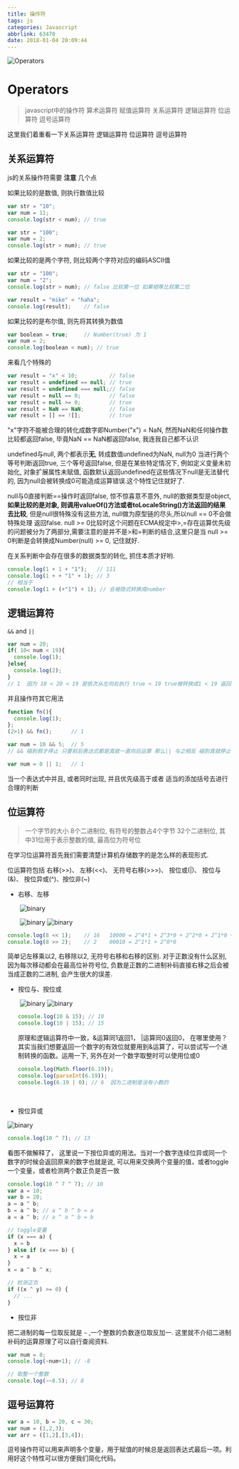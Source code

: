 ```yaml
---
title: 操作符
tags: js
categories: Javascript
abbrlink: 63470
date: 2018-01-04 20:09:44
---
```


![Operators](/img/javascript/Operators.jpg)

<!--more-->



# Operators

> javascript中的操作符 算术运算符 赋值运算符 关系运算符 逻辑运算符 位运算符 逗号运算符

这里我们着重看一下关系运算符 逻辑运算符 位运算符 逗号运算符



## 关系运算符

js的关系操作符需要 **注意** 几个点 

如果比较的是数值, 则执行数值比较

```js
var str = "10";
var num = 11;
console.log(str < num); // true

var str = "100";
var num = 2;
console.log(str > num); // true
```

如果比较的是两个字符, 则比较两个字符对应的编码ASCII值

```js
var str = "100";
var num = "2";
console.log(str > num); // false 比较第一位 如果相等比较第二位

var result = "mike" < "haha";
console.log(result); 	// false
```

如果比较的是布尔值, 则先将其转换为数值

```js
var boolean = true; 	// Number(true) 为 1
var num = 2;
console.log(boolean < num); // true
```

来看几个特殊的

```js
var result = "x" < 10; 			// false
var result = undefined == null; // true
var result = undefined === null;// false
var result = null == 0;			// false
var result = null >= 0; 		// true
var result = NaN == NaN; 		// false
var result = [] == ![]; 		// true
```

"x"字符不能被合理的转化成数字即Number("x") = NaN, 然而NaN和任何操作数比较都返回false, 毕竟NaN == NaN都返回false, 我连我自己都不认识

undefined与null, 两个都表示**无**, 转成数值undefined为NaN, null为0 当进行两个等号判断返回true, 三个等号返回false, 但是在某些特定情况下, 例如定义变量未初始化, 对象扩展属性未赋值, 函数默认返回undefined在这些情况下null是无法替代的, 因为null会被转换成0可能造成运算错误.这个特性记住就好了.

null与0直接判断==操作时返回false, 惊不惊喜意不意外, null的数据类型是object, **如果比较的是对象, 则调用valueOf()方法或者toLocaleString()方法返回的结果去比较**, 但是null很特殊没有这些方法, null做为原型链的尽头,所以null == 0不会做特殊处理 返回false. null >= 0比较时这个问题在ECMA规定中>,=存在运算优先级的问题被分为了两部分,需要注意的是并不是>和=判断的结合,这里只是当 null >= 0判断是会转换成Number(null) >= 0, 记住就好.

在关系判断中会存在很多的数据类型的转化, 抓住本质才好哟. 

```js
console.log(1 + 1 + "1"); 	// 111
console.log(1 + + "1" + 1); // 3
// 相当于
console.log(1 + (+"1") + 1); // 会被隐式转换成number
```





## 逻辑运算符

`&&` and `||`

```js
var num = 20;
if( 10< num < 19){
  console.log(1);
}else{
  console.log(2);
}
// 1  因为 10 < 20 < 19 是依次从左向右执行 true < 19 true被转换成1 < 19 返回true 打印1 这也就是为什么必须要有 && 操作符 应当改写成 num > 10 && num < 19
```

并且操作符其它用法

```js
function fn(){
  console.log(1);
};
(2>1) && fn(); 		// 1

var num = 10 && 5;  // 5
// && 碰到假才停止 只要前后表达式都是真就一直向后运算 那么|| 与之相反 碰到真就停止 也就是常说的惰性赋值

var num = 0 || 1; 	// 1
```

当一个表达式中并且, 或者同时出现, 并且优先级高于或者 适当的添加括号去进行合理的判断



## 位运算符

> 一个字节的大小 8个二进制位, 有符号的整数占4个字节 32个二进制位, 其中31位用于表示整数的值, 最高位为符号位

在学习位运算符首先我们需要清楚计算机存储数字的是怎么样的表现形式. 

位运算符包括 右移(>>)、 左移(<<)、 无符号右移(>>>)、 按位或(|)、 按位与(&)、 按位异或(^)、按位非(~)

* 右移、左移

  ​				![binary](/img/javascript/Binary.png)

  ​	![binary](/img/javascript/Binary01.png) ![binary](/img/javascript/Binary02.png)

```js
console.log(8 << 1); 	// 16   10000 = 2^4*1 + 2^3*0 + 2^2*0 + 2^1*0 + 2^0*0 = 16
console.log(8 >> 2); 	// 2  	00010 = 2^1*1 + 2^0*0
```

简单记左移乘以2, 右移除以2, 无符号右移和右移的区别. 对于正数没有什么区别, 因为每次移动都会在最高位补符号位, 负数是正数的二进制补码直接右移之后会被当成正数的二进制, 会产生很大的误差.

* 按位与、按位或

  ​		![binary](/img/javascript/Binary03.png) ![binary](/img/javascript/Binary04.png)

  ```js
  console.log(10 & 15); // 10
  console.log(10 | 15); // 15
  ```

  原理和逻辑运算符中一致，&运算同1返回1， |运算同0返回0， 在哪里使用？其实当我们想要返回一个数字的有效位就要用到&运算了，可以尝试写一个进制转换的函数。运用一下, 另外在对一个数字取整时可以使用位或0

  ```js
  console.log(Math.floor(6.19));
  console.log(parseInt(6.19));
  console.log(6.19 | 0); // 6  因为二进制是没有小数的
  ```

  ​

* 按位异或

![binary](/img/javascript/Binary05.png)

```js
console.log(10 ^ 7); // 13
```

看图不做解释了， 这里说一下按位异或的用法。当对一个数字连续位异或同一个数字的时候会返回原来的数字也就是说, 可以用来交换两个变量的值，或者toggle一个变量，或者检测两个数正负是否一致

```js
console.log(10 ^ 7 ^ 7); // 10
var a = 10;
var b = 20;
a = a ^ b;
b = a ^ b; // a ^ b ^ b = a
a = a ^ b; // a ^ a ^ b = b

// toggle变量
if (x === a) {
  x = b
} else if (x === b) {
  x = a
}
x = a ^ b ^ x;

// 检测正负
if ((x ^ y) >= 0) {
  // ...
}
```

* 按位非

把二进制的每一位取反就是 `~` ,一个整数的负数逐位取反加一. 这里就不介绍二进制补码的运算原理了可以自行查阅资料.

```js
var num = 8;
console.log(~num+1); // -8

// 取整一个整数
console.log(~~8.5); // 8
```



## 逗号运算符

```js
var a = 10, b = 20, c = 30;
var num = (1,2,3);
var arr = ([1,2],[3,4]);
```

逗号操作符可以用来声明多个变量，用于赋值的时候总是返回表达式最后一项。利用好这个特性可以很方便我们简化代码。